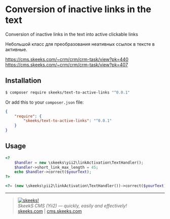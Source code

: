 Conversion of inactive links in the text
================

Conversion of inactive links in the text into active clickable links

Небольшой класс для преобразования неативных ссылок в тексте в активные.

https://cms.skeeks.com/~crm/crm/crm-task/view?pk=440
https://cms.skeeks.com/~crm/crm/crm-task/view?pk=407


Installation
------------

```sh
$ composer require skeeks/text-to-active-links "^0.0.1"
```

Or add this to your `composer.json` file:

```json
{
    "require": {
        "skeeks/text-to-active-links": "^0.0.1"
    }
}
```

Usage
-----

```php
<?
    $handler = new \skeeks\yii2\linkActivation\TextHandler();
    $handler->short_link_max_length = 45;
    echo $handler->correct($yourText);
?>
```

```php
<?= (new \skeeks\yii2\linkActivation\TextHandler())->correct($yourText); ?>
```
___

> [![skeeks!](https://skeeks.com/img/logo/logo-no-title-80px.png)](https://skeeks.com)  
<i>SkeekS CMS (Yii2) — quickly, easily and effectively!</i>  
[skeeks.com](https://skeeks.com) | [cms.skeeks.com](https://cms.skeeks.com)

